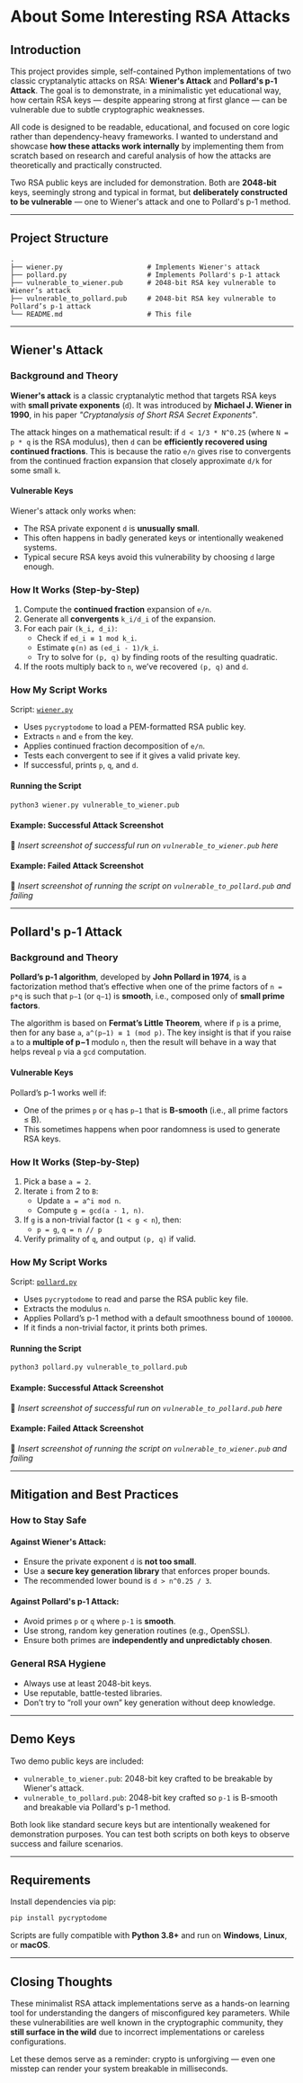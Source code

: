 # About Some Interesting RSA Attacks

## Introduction

This project provides simple, self-contained Python implementations of two classic cryptanalytic attacks on RSA: **Wiener's Attack** and **Pollard's p-1 Attack**. The goal is to demonstrate, in a minimalistic yet educational way, how certain RSA keys — despite appearing strong at first glance — can be vulnerable due to subtle cryptographic weaknesses.

All code is designed to be readable, educational, and focused on core logic rather than dependency-heavy frameworks. I wanted to understand and showcase **how these attacks work internally** by implementing them from scratch based on research and careful analysis of how the attacks are theoretically and practically constructed.

Two RSA public keys are included for demonstration. Both are **2048-bit** keys, seemingly strong and typical in format, but **deliberately constructed to be vulnerable** — one to Wiener's attack and one to Pollard's p-1 method. 

---

## Project Structure

```
.
├── wiener.py                     # Implements Wiener's attack
├── pollard.py                    # Implements Pollard's p-1 attack
├── vulnerable_to_wiener.pub      # 2048-bit RSA key vulnerable to Wiener’s attack
├── vulnerable_to_pollard.pub     # 2048-bit RSA key vulnerable to Pollard’s p-1 attack
└── README.md                     # This file
```

---

## Wiener's Attack

### Background and Theory

**Wiener's attack** is a classic cryptanalytic method that targets RSA keys with **small private exponents** (`d`). It was introduced by **Michael J. Wiener in 1990**, in his paper _"Cryptanalysis of Short RSA Secret Exponents"_.

The attack hinges on a mathematical result: if `d < 1/3 * N^0.25` (where `N = p * q` is the RSA modulus), then `d` can be **efficiently recovered using continued fractions**. This is because the ratio `e/n` gives rise to convergents from the continued fraction expansion that closely approximate `d/k` for some small `k`.

#### Vulnerable Keys

Wiener's attack only works when:
- The RSA private exponent `d` is **unusually small**.
- This often happens in badly generated keys or intentionally weakened systems.
- Typical secure RSA keys avoid this vulnerability by choosing `d` large enough.

### How It Works (Step-by-Step)

1. Compute the **continued fraction** expansion of `e/n`.
2. Generate all **convergents** `k_i/d_i` of the expansion.
3. For each pair `(k_i, d_i)`:
   - Check if `ed_i ≡ 1 mod k_i`.
   - Estimate `φ(n)` as `(ed_i - 1)/k_i`.
   - Try to solve for `(p, q)` by finding roots of the resulting quadratic.
4. If the roots multiply back to `n`, we’ve recovered `(p, q)` and `d`.

### How My Script Works

Script: [`wiener.py`](./wiener.py)

- Uses `pycryptodome` to load a PEM-formatted RSA public key.
- Extracts `n` and `e` from the key.
- Applies continued fraction decomposition of `e/n`.
- Tests each convergent to see if it gives a valid private key.
- If successful, prints `p`, `q`, and `d`.

#### Running the Script

```bash
python3 wiener.py vulnerable_to_wiener.pub
```

#### Example: Successful Attack Screenshot

📌 _Insert screenshot of successful run on `vulnerable_to_wiener.pub` here_

#### Example: Failed Attack Screenshot

📌 _Insert screenshot of running the script on `vulnerable_to_pollard.pub` and failing_

---

## Pollard's p-1 Attack

### Background and Theory

**Pollard’s p-1 algorithm**, developed by **John Pollard in 1974**, is a factorization method that’s effective when one of the prime factors of `n = p*q` is such that `p−1` (or `q−1`) is **smooth**, i.e., composed only of **small prime factors**.

The algorithm is based on **Fermat’s Little Theorem**, where if `p` is a prime, then for any base `a`, `a^(p−1) ≡ 1 (mod p)`. The key insight is that if you raise `a` to a **multiple of p−1** modulo `n`, then the result will behave in a way that helps reveal `p` via a `gcd` computation.

#### Vulnerable Keys

Pollard’s p-1 works well if:
- One of the primes `p` or `q` has `p−1` that is **B-smooth** (i.e., all prime factors ≤ B).
- This sometimes happens when poor randomness is used to generate RSA keys.

### How It Works (Step-by-Step)

1. Pick a base `a = 2`.
2. Iterate `i` from 2 to `B`:
   - Update `a = a^i mod n`.
   - Compute `g = gcd(a - 1, n)`.
3. If `g` is a non-trivial factor (`1 < g < n`), then:
   - `p = g`, `q = n // p`
4. Verify primality of `q`, and output `(p, q)` if valid.

### How My Script Works

Script: [`pollard.py`](./pollard.py)

- Uses `pycryptodome` to read and parse the RSA public key file.
- Extracts the modulus `n`.
- Applies Pollard’s p-1 method with a default smoothness bound of `100000`.
- If it finds a non-trivial factor, it prints both primes.

#### Running the Script

```bash
python3 pollard.py vulnerable_to_pollard.pub
```

#### Example: Successful Attack Screenshot

📌 _Insert screenshot of successful run on `vulnerable_to_pollard.pub` here_

#### Example: Failed Attack Screenshot

📌 _Insert screenshot of running the script on `vulnerable_to_wiener.pub` and failing_

---

## Mitigation and Best Practices

### How to Stay Safe

#### Against Wiener's Attack:
- Ensure the private exponent `d` is **not too small**.
- Use a **secure key generation library** that enforces proper bounds.
- The recommended lower bound is `d > n^0.25 / 3`.

#### Against Pollard's p-1 Attack:
- Avoid primes `p` or `q` where `p-1` is **smooth**.
- Use strong, random key generation routines (e.g., OpenSSL).
- Ensure both primes are **independently and unpredictably chosen**.

### General RSA Hygiene
- Always use at least 2048-bit keys.
- Use reputable, battle-tested libraries.
- Don’t try to “roll your own” key generation without deep knowledge.

---

## Demo Keys

Two demo public keys are included:

- `vulnerable_to_wiener.pub`: 2048-bit key crafted to be breakable by Wiener's attack.
- `vulnerable_to_pollard.pub`: 2048-bit key crafted so `p-1` is B-smooth and breakable via Pollard's p-1 method.

Both look like standard secure keys but are intentionally weakened for demonstration purposes. You can test both scripts on both keys to observe success and failure scenarios.

---

## Requirements

Install dependencies via pip:

```bash
pip install pycryptodome
```

Scripts are fully compatible with **Python 3.8+** and run on **Windows**, **Linux**, or **macOS**.

---

## Closing Thoughts

These minimalist RSA attack implementations serve as a hands-on learning tool for understanding the dangers of misconfigured key parameters. While these vulnerabilities are well known in the cryptographic community, they **still surface in the wild** due to incorrect implementations or careless configurations.

Let these demos serve as a reminder: crypto is unforgiving — even one misstep can render your system breakable in milliseconds.
